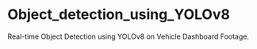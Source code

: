# Object_detection_using_YOLOv8
Real-time Object Detection using YOLOv8 on Vehicle Dashboard Footage.
